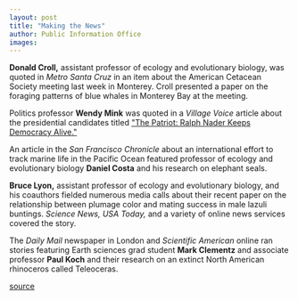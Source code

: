 ```yaml
---
layout: post
title: "Making the News"
author: Public Information Office
images:
---
```


**Donald Croll,** assistant professor of ecology and evolutionary biology, was quoted in _Metro Santa Cruz_ in an item about the American Cetacean Society meeting last week in Monterey. Croll presented a paper on the foraging patterns of blue whales in Monterey Bay at the meeting.

Politics professor **Wendy Mink** was quoted in a _Village Voice_ article about the presidential candidates titled ["The Patriot: Ralph Nader Keeps Democracy Alive."][1]  
  
An article in the _San Francisco Chronicle_ about an international effort to track marine life in the Pacific Ocean featured professor of ecology and evolutionary biology **Daniel Costa** and his research on elephant seals.  
  
**Bruce Lyon,** assistant professor of ecology and evolutionary biology, and his coauthors fielded numerous media calls about their recent paper on the relationship between plumage color and mating success in male lazuli buntings. _Science News, USA Today,_ and a variety of online news services covered the story.   
  
The _Daily Mail_ newspaper in London and _Scientific American_ online ran stories featuring Earth sciences grad student **Mark Clementz** and associate professor **Paul Koch** and their research on an extinct North American rhinoceros called Teleoceras.  
  

[1]: http://www.villagevoice.com/issues/0046/fhentoff.shtml

[source](http://www1.ucsc.edu/currents/00-01/11-20/makenews.html "Permalink to makenews")
